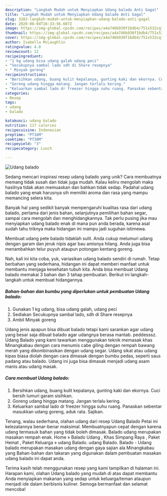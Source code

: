 ```yaml
---
description: "Langkah Mudah untuk Menyiapkan Udang balado Anti Gagal"
title: "Langkah Mudah untuk Menyiapkan Udang balado Anti Gagal"
slug: 3282-langkah-mudah-untuk-menyiapkan-udang-balado-anti-gagal
date: 2020-08-04T16:33:56.607Z
image: https://img-global.cpcdn.com/recipes/a4a746b930f1bdb4/751x532cq70/udang-balado-foto-resep-utama.jpg
thumbnail: https://img-global.cpcdn.com/recipes/a4a746b930f1bdb4/751x532cq70/udang-balado-foto-resep-utama.jpg
cover: https://img-global.cpcdn.com/recipes/a4a746b930f1bdb4/751x532cq70/udang-balado-foto-resep-utama.jpg
author: Isabella McLaughlin
ratingvalue: 4.8
reviewcount: 12
recipeingredient:
- "1 kg udang bisa udang galah udang peci"
- "Secukupnya sambal lado sdh di Share resepnya"
- " Minyak goreng"
recipeinstructions:
- "Bersihkan udang, buang kulit kepalanya, gunting kaki dan ekornya. Cuci bersih lumuri garam sisihkan."
- "Goreng udang hingga matang. Jangan terlalu kering."
- "Keluarkan sambal lado dr freezer hingga suhu ruang. Panaskan sebentar masukkan udang goreng, aduk rata. Sajikan."
categories:
- Resep
tags:
- udang
- balado

katakunci: udang balado 
nutrition: 117 calories
recipecuisine: Indonesian
preptime: "PT16M"
cooktime: "PT30M"
recipeyield: "3"
recipecategory: Lunch

---
```



![Udang balado](https://img-global.cpcdn.com/recipes/a4a746b930f1bdb4/751x532cq70/udang-balado-foto-resep-utama.jpg)

Sedang mencari inspirasi resep udang balado yang unik? Cara membuatnya memang tidak susah dan tidak juga mudah. Kalau keliru mengolah maka hasilnya tidak akan memuaskan dan bahkan tidak sedap. Padahal udang balado yang enak harusnya sih memiliki aroma dan rasa yang mampu memancing selera kita.

Banyak hal yang sedikit banyak mempengaruhi kualitas rasa dari udang balado, pertama dari jenis bahan, selanjutnya pemilihan bahan segar, sampai cara mengolah dan menghidangkannya. Tak perlu pusing jika mau menyiapkan udang balado enak di mana pun anda berada, karena asal sudah tahu triknya maka hidangan ini mampu jadi suguhan istimewa.

Membuat udang pete balado tidaklah sulit. Anda cukup melumuri udang dengan garam dan jeruk nipis agar bau amisnya hilang. Anda juga bisa menambahkan telur puyuh ataupun potongan kentang goreng.


Nah, kali ini kita coba, yuk, variasikan udang balado sendiri di rumah. Tetap berbahan yang sederhana, hidangan ini dapat memberi manfaat untuk membantu menjaga kesehatan tubuh kita. Anda bisa membuat Udang balado memakai 3 bahan dan 3 tahap pembuatan. Berikut ini langkah-langkah untuk membuat hidangannya.

<!--inarticleads1-->

##### Bahan-bahan dan bumbu yang diperlukan untuk pembuatan Udang balado:

1. Gunakan 1 kg udang, bisa udang galah, udang peci
1. Sediakan Secukupnya sambal lado, sdh di Share resepnya
1. Ambil  Minyak goreng


Udang jenis apapun bisa dibuat balado tetapi kami sarankan agar udang yang besar saja dibuat balado agar udangnya berasa mantab. peddesssz. Udang Balado yang kami tawarkan menggunakan teknik memasak khas Minangkabau dengan cara menumis cabe giling dengan rempah bawang merah yang dikombinasikan dengan udang segar. Udang sikat atau udang kipas biasa diolah dengan cara dimasak dengan bumbu pedas, seperti saus padang atau balado. Udang ini juga bisa dimasak menjadi udang asam manis atau udang masak. 

<!--inarticleads2-->

##### Cara membuat Udang balado:

1. Bersihkan udang, buang kulit kepalanya, gunting kaki dan ekornya. Cuci bersih lumuri garam sisihkan.
1. Goreng udang hingga matang. Jangan terlalu kering.
1. Keluarkan sambal lado dr freezer hingga suhu ruang. Panaskan sebentar masukkan udang goreng, aduk rata. Sajikan.


Tenang, walau sederhana, olahan udang dari resep Udang Balado Petai ini kelezatannya benar-benar maksimal. Membuatnyapun cepat dengan karena udang termasuk bahan yang tidak boleh dimasak. Balado udang merupakan masakan rempah enak. Home » Balado Udang , Khas Simpang Raya , Paket Hemat , Paket Keluarga » udang Balado. udang Balado. Balado - Udang balado merupakan masakan udang dengan gaya sajian ala Minangkabau yang Bahan-bahan dan takaran yang digunakan dalam pembuatan masakan udang balado ini dapat anda. 

Terima kasih telah menggunakan resep yang kami tampilkan di halaman ini. Harapan kami, olahan Udang balado yang mudah di atas dapat membantu Anda menyiapkan makanan yang sedap untuk keluarga/teman ataupun menjadi ide dalam berbisnis kuliner. Semoga bermanfaat dan selamat mencoba!
